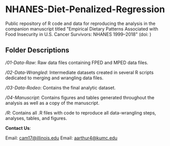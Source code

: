 # NHANES-Diet-Penalized-Regression
Public repository of R code and data for reproducing the analysis in the companion manuscript titled "Empirical Dietary Patterns Associated with Food Insecurity in U.S. Cancer Survivors: NHANES 1999–2018" (doi: )

## Folder Descriptions


*/01-Data-Raw*: Raw data files containing FPED and MPED data files.

*/02-Data-Wrangled*: Intermediate datasets created in several R scripts dedicated to merging and wrangling data files.

*/03-Data-Rodeo*: Contains the final analytic dataset.

*/04-Manuscript*: Contains figures and tables generated throughout the analysis as well as a copy of the manuscript.

*/R*: Contains all .R files with code to reproduce all data-wrangling steps, analyses, tables, and figures.


**Contact Us**:

Email: cam17@illinois.edu Email: aarthur4@kumc.edu

